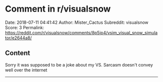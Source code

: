 # Comment in r/visualsnow

Date: 2018-07-11 04:41:42
Author: Mister_Cactus
Subreddit: visualsnow
Score: 3
Permalink: https://reddit.com/r/visualsnow/comments/8p5ip4/vsim_visual_snow_simulator/e2644a8/

## Content

Sorry it was supposed to be a joke about my VS. Sarcasm doesn't convey well over the internet

---
